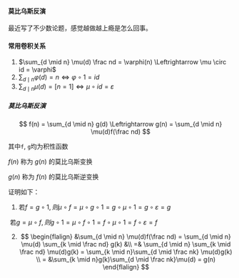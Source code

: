 #### 莫比乌斯反演

最近写了不少数论题，感觉越做越上瘾是怎么回事。



#### 常用卷积关系

1. $\sum_{d \mid n} \mu(d) \frac nd = \varphi(n) \Leftrightarrow \mu \circ id = \varphi$
2. $\sum_{d \mid n} \varphi(d) = n \Leftrightarrow \varphi \circ 1 = id$
3. $\sum_{d \mid n} \mu(d) = [n = 1] \Leftrightarrow \mu \circ id = \varepsilon$

##### 莫比乌斯反演

$$
f(n) = \sum_{d \mid n} g(d) \Leftrightarrow g(n) = \sum_{d \mid n} \mu(d)f(\frac nd)
$$

其中`f`, `g`均为积性函数

$f(n)$ 称为 $g(n)$ 的莫比乌斯变换

$g(n)$ 称为 $f(n)$ 的莫比乌斯逆变换

证明如下：

1. 若$f = g \circ 1, 则 \mu \circ f = \mu \circ g \circ 1 = g \circ \mu \circ 1 = g \circ \varepsilon = g$

​	若$g = \mu \circ f, 则 g \circ 1 = \mu \circ f \circ 1 = f \circ \mu \circ 1 = f \circ \varepsilon = f$

2. 
   $$
   \begin{flalign}
   &\sum_{d \mid n} \mu(d)f(\frac nd) = \sum_{d \mid n} \mu(d) \sum_{k \mid \frac nd} g(k) &\\
   =& \sum_{d \mid n} \sum_{k \mid \frac nd} \mu(d)g(k) = \sum_{k \mid n}\sum_{d \mid \frac nk} \mu(d)g(k) \\
   = &\sum_{k \mid n}g(k)\sum_{d \mid \frac nk}\mu(d) = g(n)
   \end{flalign}
   $$



